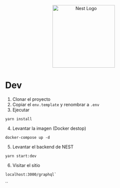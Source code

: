 <p align="center">
  <a href="http://nestjs.com/" target="blank"><img src="https://nestjs.com/img/logo-small.svg" width="200" alt="Nest Logo" /></a>
</p>

# Dev

1. Clonar el proyecto
2. Copiar el ```env.template``` y renombrar a ```.env```
3. Ejecutar
```
yarn install
```
4. Levantar la imagen (Docker destop)
```
docker-compose up -d
```

5. Levantar el backend de NEST
```
yarn start:dev
```
6. Visitar el sitio
```
localhost:3000/graphql`
```
``